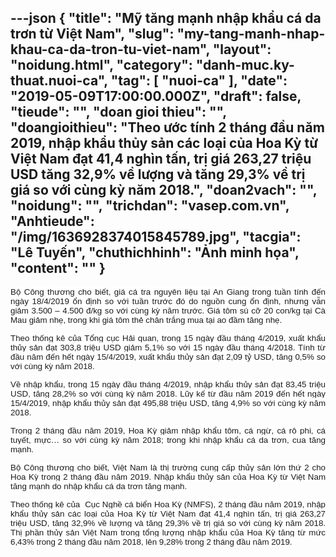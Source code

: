 ---json
{
    "title": "Mỹ tăng mạnh nhập khẩu cá da trơn từ Việt Nam",
    "slug": "my-tang-manh-nhap-khau-ca-da-tron-tu-viet-nam",
    "layout": "noidung.html",
    "category": "danh-muc.ky-thuat.nuoi-ca",
    "tag": [
        "nuoi-ca"
    ],
    "date": "2019-05-09T17:00:00.000Z",
    "draft": false,
    "tieude": "",
    "doan gioi thieu": "",
    "doangioithieu": "Theo ước tính 2 tháng đầu năm 2019, nhập khẩu thủy sản các loại của Hoa Kỳ từ Việt Nam đạt 41,4 nghìn tấn, trị giá 263,27 triệu USD tăng 32,9% về lượng và tăng 29,3% về trị giá so với cùng kỳ năm 2018.",
    "doan2vach": "",
    "noidung": "",
    "trichdan": "vasep.com.vn",
    "Anhtieude": "/img/1636928374015845789.jpg",
    "tacgia": "Lê Tuyến",
    "chuthichhinh": "Ảnh minh họa",
    "__content__": ""
}
---
<p style="text-align:justify"><span style="font-size:13px"><span style="color:#1b1b1b"><span style="font-family:Arial"><span style="background-color:#ffffff"><span style="font-size:10pt">Bộ C&ocirc;ng thương cho biết, gi&aacute; c&aacute; tra nguy&ecirc;n liệu tại An Giang trong tuần t&iacute;nh đến ng&agrave;y 18/4/2019 ổn định so với tuần trước đ&oacute; do nguồn cung ổn định, nhưng vẫn giảm 3.500 &ndash; 4.500 đ/kg so với c&ugrave;ng kỳ năm trước. Gi&aacute; t&ocirc;m s&uacute; cỡ 20 con/kg tại C&agrave; Mau giảm nhẹ, trong khi gi&aacute; t&ocirc;m thẻ ch&acirc;n trắng mua tại ao đầm tăng nhẹ.</span></span></span></span></span></p>

<p style="margin-left:0cm; margin-right:0cm; text-align:justify"><span style="font-size:13px"><span style="background-color:white"><span style="color:#1b1b1b"><span style="font-family:Arial"><span style="font-size:10pt">Theo thống k&ecirc; của Tổng cục Hải quan, trong 15 ng&agrave;y đầu th&aacute;ng 4/2019, xuất khẩu thủy sản đạt 303,8 triệu USD giảm 5,1% so với 15 ng&agrave;y đầu th&aacute;ng 4/2018. T&iacute;nh từ đầu năm đến hết ng&agrave;y 15/4/2019, xuất khẩu thủy sản đạt 2,09 tỷ USD, tăng 0,5% so với c&ugrave;ng kỳ năm 2018.</span></span></span></span></span></p>

<p style="margin-left:0cm; margin-right:0cm; text-align:justify"><span style="font-size:13px"><span style="background-color:white"><span style="color:#1b1b1b"><span style="font-family:Arial"><span style="font-size:10pt">Về nhập khẩu, trong 15 ng&agrave;y đầu th&aacute;ng 4/2019, nhập khẩu thủy sản đạt 83,45 triệu USD, tăng 28,2% so với c&ugrave;ng kỳ năm 2018. Lũy kế từ đầu năm 2019 đến hết ng&agrave;y 15/4/2019, nhập khẩu thủy sản đạt 495,88 triệu USD, tăng 4,9% so với c&ugrave;ng kỳ năm 2018.</span></span></span></span></span></p>

<p style="margin-left:0cm; margin-right:0cm; text-align:justify"><span style="font-size:13px"><span style="background-color:white"><span style="color:#1b1b1b"><span style="font-family:Arial"><span style="font-size:10pt">Trong 2 th&aacute;ng đầu năm 2019, Hoa Kỳ giảm nhập khẩu t&ocirc;m, c&aacute; ngừ, c&aacute; r&ocirc; phi, c&aacute; tuyết, mực&hellip; so với c&ugrave;ng kỳ năm 2018; trong khi nhập khẩu c&aacute; da trơn, cua tăng mạnh.</span></span></span></span></span></p>

<p style="margin-left:0cm; margin-right:0cm; text-align:justify"><span style="font-size:13px"><span style="background-color:white"><span style="color:#1b1b1b"><span style="font-family:Arial"><span style="font-size:10pt">Bộ C&ocirc;ng thương cho biết, Việt Nam l&agrave; thị trường cung cấp thủy sản lớn thứ 2 cho Hoa Kỳ trong 2 th&aacute;ng đầu năm 2019. Nhập khẩu thủy sản của Hoa Kỳ từ Việt Nam tăng mạnh do nhập khẩu c&aacute; da trơn tăng mạnh.&nbsp;</span></span></span></span></span></p>

<p style="margin-left:0cm; margin-right:0cm; text-align:justify"><span style="font-size:13px"><span style="background-color:white"><span style="color:#1b1b1b"><span style="font-family:Arial"><span style="font-size:10pt">Theo thống k&ecirc; của&nbsp; Cục Nghề c&aacute; biển Hoa Kỳ (NMFS), 2 th&aacute;ng đầu năm 2019, nhập khẩu thủy sản c&aacute;c loại của Hoa Kỳ từ Việt Nam đạt 41,4 ngh&igrave;n tấn, trị gi&aacute; 263,27 triệu USD, tăng 32,9% về lượng v&agrave; tăng 29,3% về trị gi&aacute; so với c&ugrave;ng kỳ năm 2018. Thị phần thủy sản Việt Nam trong tổng lượng nhập khẩu của Hoa Kỳ tăng từ mức 6,43% trong 2 th&aacute;ng đầu năm 2018, l&ecirc;n 9,28% trong 2 th&aacute;ng đầu năm 2019.&nbsp;</span></span></span></span></span></p>
